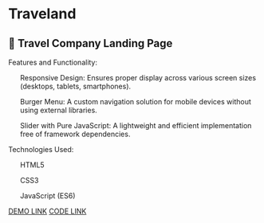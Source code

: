 # Traveland
<h2>📄 Travel Company Landing Page</h2>
    <p>Features and Functionality:</p>
    <ol class="li">Responsive Design: Ensures proper display across various screen sizes (desktops, tablets, smartphones).</ol>
    <ol class="li">Burger Menu: A custom navigation solution for mobile devices without using external libraries.</ol>
    <ol class="li">Slider with Pure JavaScript: A lightweight and efficient implementation free of framework dependencies.</ol>
    <p>Technologies Used:</p>
    <ol class="li">HTML5</ol>
    <ol class="li">CSS3</ol>
    <ol class="li">JavaScript (ES6)</ol>
    <a href="https://marinekislova.github.io/Traveland/" target="_blank" rel="noopener noreferrer">DEMO LINK</a>
    <a href="https://github.com/MarineKislova/Traveland" target="_blank" rel="noopener noreferrer">CODE LINK</a>